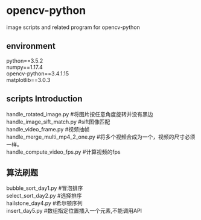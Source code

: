# opencv-python
image scripts and related program for opencv-python
## environment
python==3.5.2  
numpy==1.17.4  
opencv-python==3.4.1.15  
matplotlib==3.0.3
## scripts Introduction
handle_rotated_image.py  #将图片按任意角度旋转并没有黑边  
handle_image_sift_match.py #sift图像匹配  
handle_video_frame.py #视频抽帧  
handle_merge_multi_mp4_2_one.py #将多个视频合成为一个，视频的尺寸必须一样。  
handle_compute_video_fps.py #计算视频的fps  
## 算法刷题
bubble_sort_day1.py #冒泡排序  
select_sort_day2.py #选择排序  
hailstone_day4.py #希尔顿序列  
insert_day5.py #数组指定位置插入一个元素,不能调用API
